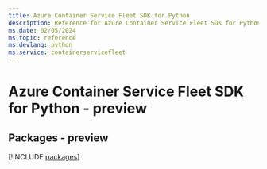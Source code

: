 ```yaml
---
title: Azure Container Service Fleet SDK for Python
description: Reference for Azure Container Service Fleet SDK for Python
ms.date: 02/05/2024
ms.topic: reference
ms.devlang: python
ms.service: containerservicefleet
---
```

# Azure Container Service Fleet SDK for Python - preview
## Packages - preview
[!INCLUDE [packages](container-service-fleet-index.md)]